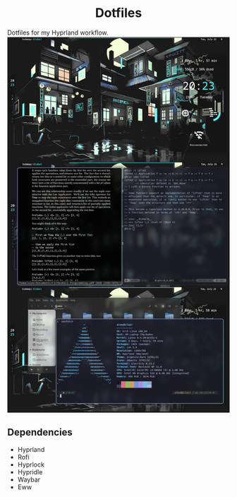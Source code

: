 <h1 align="center">Dotfiles</h1>

Dotfiles for my Hyprland workflow.  
![Screenshot](Screenshot.png)

## Dependencies
* Hyprland
* Rofi
* Hyprlock
* Hypridle
* Waybar
* Eww
